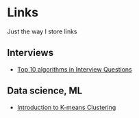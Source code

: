 # Links
Just the way I store links

## Interviews
- [Top 10 algorithms in Interview Questions](http://www.geeksforgeeks.org/top-10-algorithms-in-interview-questions/)

## Data science, ML
- [Introduction to K-means Clustering](https://www.datascience.com/blog/introduction-to-k-means-clustering-algorithm-learn-data-science-tutorials)
